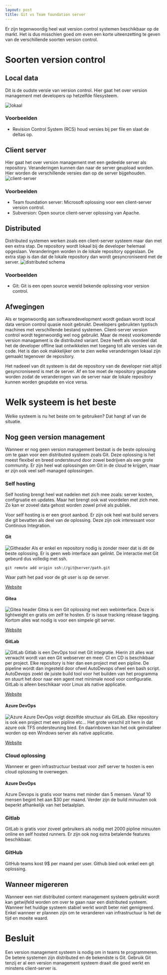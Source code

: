```yaml
---
layout: post
title: Git vs Team foundation server
---
```


Er zijn tegenwoordig heel wat version control systemen beschikbaar op de markt. Het is dus misschien goed om even een korte uiteenzetting te geven van de verschillende soorten version control.

# Soorten version control

## Local data

Dit is de oudste versie van version control. Hier gaat het over version management met developers op hetzelfde filesysteem.

![lokaal](/assets/lokaal.png)

### Voorbeelden

- Revision Control System (RCS) houd versies bij per file en slaat de deltas op.

## Client server

Hier gaat het over version management met een gedeelde server als repository. Veranderingen kunnen dan naar de server geupload worden. Hier worden de verschillende versies dan op de server bijgehouden.
![client-server](/assets/client-serverversioning.png)

### Voorbeelden
- Team foundation server: Microsoft oplossing voor een client-server version control.
- Subversion: Open source client-server oplossing van Apache.

## Distributed

Distributed systemen werken zoals een client-server systeem maar dan met een extra stap. De repository wordt lokaal bij de developer helemaal opgeslaan. Veranderingen worden in de lokale repository opgeslaan. De extra stap is dan dat de lokale repository dan wordt gesyncroniseerd met de server.
![distributed schema](/assets/distributedversioning.png)

### Voorbeelden
- Git: Git is een open source wereld bekende oplossing voor version control.

## Afwegingen
Als er tegenwoordig aan softwaredevelopment wordt gedaan wordt local data version control quasie nooit gebruikt. Developers gebruikten typtisch machines met verschillende bestand systemen. Client-server version control wordt tegenwoordig wel nog gebruikt. Maar de meest voorkomende version managament is de distributed variant. Deze heeft als voordeel dat het de developer offline laat ontwikkelen met toegang tot alle versies van de code. Het is dan ook makkelijker om te zien welke veranderingen lokaal zijn gemaakt tegenover de repository.

Het nadeeel van dit systeem is dat de repository van de developer niet altijd gesyncroniseerd is met de server. Af en toe moet de repository geupdate worden zodat de veranderingen van de server naar de lokale repository kunnen worden geupdate en vice versa.

# Welk systeem is het beste
Welke systeem is nu het beste om te gebruiken? Dat hangt af van de situatie.
## Nog geen version management
Wanneer er nog geen version management bestaat is de beste oplossing om te gaan voor een distributed systeem zoals Git. Deze oplossing is het meest flexibel en breed ondersteund door zowel bedrijven als een grote community. Er zijn heel wat oplossingen om Git in de cloud te krijgen, maar er zijn ook veel self-managed oplossingen.

### Self hosting
Self hosting brengt heel wat nadelen met zich mee zoals: server kosten, configruatie en updates. Maar het brengt ook wat voordelen met zich mee. Zo kan er zoveel data gehost worden zowel privé als publiek.

Voor self hosting is er een groot aanbod. Er zijn ook heel wat build servers die git bevatten als deel van de oplossing. Deze zijn ook interessant voor Continous Integration.
#### Git
![Githeader](/assets/githeader.png)
Als er enkel en repository nodig is zonder meer dat is dit de beste oplossing. Er is geen web interface aan gelinkt. De interactie met Git gebeurd dus volledig met ssh.

`git remote add origin ssh://git@server/path.git`

Waar path het pad voor de git user is op de server.

[Website](https://git-scm.com/)
#### Gitea
![Gitea header](/assets/gitea.png)
Gitea is een Git oplossing met een webinterface. Deze is lightweight en gratis om zelf te hosten. Er is issue tracking release tagging. Kortom alles wat nodig is voor een simpele git server.

[Website](https://gitea.io/)
#### GitLab
![GitLab](/assets/gitlabproject.png)
Gitlab is een DevOps tool met Git integratie. Hierin zit alles wat verwacht wordt van een Git webserver en meer. CI en CD is beschikbaar per project. Elke repository is hier dan een project met een pipline. De pipeline wordt dan ingesteld door ofwel AutoDevops ofwel een bash script. AutoDevops zoekt de juiste build tool voor het builden van het programma en stuurt het door naar een agent met minimale nood voor configuratie. GitLab is alleen beschikaar voor Linux als native applicatie.

[Website](https://about.gitlab.com/)
#### Azure DevOps
![Azure](/assets/azuredevopsheader.png)
Azure DevOps volgt dezelfde structuur als GitLab. Elke repository is ook een project met een pipline etc... Het grote verschil zit hem in dat azure ook TFS ondersteuning bied. En daarinboven kan het ook geinstalleer worden op een Windows server als native applicatie.

[Website](https://azure.microsoft.com/en-us/services/devops/)

### Cloud oplossing
Wanneer er geen infrastructuur bestaat voor zelf server te hosten is een cloud oplossing te overwegen.
#### Azure DevOps
Azure Devops is gratis voor teams met minder dan 5 mensen. Vanaf 10 mensen begint het aan $30 per maand. Verder zijn de build minuuten ook beperkt afhankelijk van het betaalplan.
### Gitlab
GitLab is gratis voor zoveel gebruikers als nodig met 2000 pipline minuuten online en self hosted runners. Er zijn ook nog extra betalende features beschikbaar.
### GitHub
GitHub teams kost 9$ per maand per user. Github bied ook enkel een git oplossing.
## Wanneer migereren

Wanneer een niet distributed content management systeem gebruikt wordt kan getwijfeld worden om over te gaan naar een distributed systeem. Wanneer het huidige systeem stabiel werkt wordt beter niet gemigreerd. Enkel wanneer er plannen zijn om te veranderen van infrastructuur is het de tijd en moeite waard.


# Besluit
Een version management systeem is nodig om in teams te programmeren. De betere systemen zijn distributed en de bekendste is Git. Gebruik Git tenzij er al een version management systeem draait die goed werkt en minstens client-server is.

